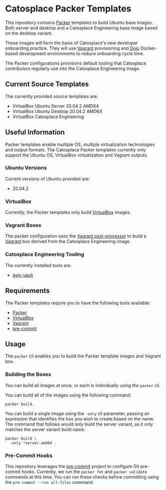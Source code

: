 # Catosplace Packer Templates
This repository contains [Packer](https://www.packer.io/) templates to build Ubuntu base images. Both server and desktop and a Catosplace Engineering base image based on the desktop variant.

These images will form the basis of Catosplace's new developer onboarding practice. They will use [Vagrant](https://www.vagrantup.com/) provisioning and [Dojo](https://github.com/kudulab/dojo) Docker-based development environments to reduce onboarding cycle time.

The Packer configurations provisions default tooling that Catosplace contributors regularly use into the Catosplace Engineering image.

## Current Source Templates
The currently provided source templates are:

* VirtualBox Ubuntu Server 20.04.2 AMD64
* VirtualBox Ubuntu Desktop 20.04.2 AMD64
* VirtualBox Catosplace Engineering

## Useful Information
Packer templates enable multiple OS, multiple virtualization technologies and output formats. The Catosplace Packer templates currently only support the Ubuntu OS, VirtualBox virtualization and Vagrant outputs.

### Ubuntu Versions
Current versions of Ubuntu provided are:

* 20.04.2

### VirtualBox
Currently, the Packer templates only build [VirtualBox](https://www.virtualbox.org/) images.

### Vagrant Boxes
The packer configuration uses the [Vagrant post-processor](https://www.packer.io/docs/post-processors/vagrant) to build a [Vagrant](https://www.vagrantup.com/) box derived from the Catosplace Engineering image.

### Catosplace Engineering Tooling
The currently installed tools are:

* [aws-vault](https://github.com/99designs/aws-vault)

## Requirements
The Packer templates require you to have the following tools available:

* [Packer](https://www.packer.io/)
* [VirtualBox](https://www.virtualbox.org/)
* [Vagrant](https://www.vagrantup.com/)
* [pre-commit](https://pre-commit.com/)

## Usage
The `packer` cli enables you to build the Packer template images and Vagrant box. 

### Building the Boxes
You can build all images at once, or each is individually using the `packer` cli.

You can build all of the images using the following command:
```
packer build.
```

You can build a single image using the `-only` cli parameter, passing an expression that identifies the box you wish to create based on the name. The command that follows would only build the server variant, as it only matches the server variant build name.
```
packer build \
  -only *server-amd64 .
```

### Pre-Commit Hooks
This repository leverages the [pre-commit](https://pre-commit.com/) project to configure Git pre-commit hooks. Currently, we run the `packer fmt` and `packer validate` commands at this time. You can run these checks before committing using the `pre-commit --run all-files` command.
